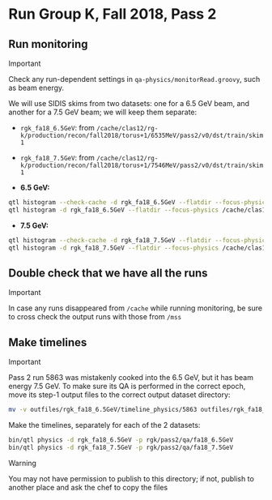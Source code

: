# Run Group K, Fall 2018, Pass 2

## Run monitoring

> [!IMPORTANT]
> Check any run-dependent settings in `qa-physics/monitorRead.groovy`, such as beam energy.

We will use SIDIS skims from two datasets: one for a 6.5 GeV beam, and another for a 7.5 GeV beam; we will keep them separate:
- `rgk_fa18_6.5GeV`: from `/cache/clas12/rg-k/production/recon/fall2018/torus+1/6535MeV/pass2/v0/dst/train/skim1`
- `rgk_fa18_7.5GeV`: from `/cache/clas12/rg-k/production/recon/fall2018/torus+1/7546MeV/pass2/v0/dst/train/skim1`

- **6.5 GeV:**
```bash
qtl histogram --check-cache -d rgk_fa18_6.5GeV --flatdir --focus-physics /cache/clas12/rg-k/production/recon/fall2018/torus+1/6535MeV/pass2/v0/dst/train/skim1
qtl histogram -d rgk_fa18_6.5GeV --flatdir --focus-physics /cache/clas12/rg-k/production/recon/fall2018/torus+1/6535MeV/pass2/v0/dst/train/skim1
```

- **7.5 GeV:**
```bash
qtl histogram --check-cache -d rgk_fa18_7.5GeV --flatdir --focus-physics /cache/clas12/rg-k/production/recon/fall2018/torus+1/7546MeV/pass2/v0/dst/train/skim1
qtl histogram -d rgk_fa18_7.5GeV --flatdir --focus-physics /cache/clas12/rg-k/production/recon/fall2018/torus+1/7546MeV/pass2/v0/dst/train/skim1
```

## Double check that we have all the runs

> [!IMPORTANT]
> In case any runs disappeared from `/cache` while running monitoring, be sure to cross check the output
> runs with those from `/mss`

## Make timelines

> [!IMPORTANT]
> Pass 2 run 5863 was mistakenly cooked into the 6.5 GeV, but it has beam energy 7.5 GeV. To make sure its QA
> is performed in the correct epoch, move its step-1 output files to the correct output dataset directory:
> ```bash
> mv -v outfiles/rgk_fa18_6.5GeV/timeline_physics/5863 outfiles/rgk_fa18_7.5GeV/timeline_physics/
> ```

Make the timelines, separately for each of the 2 datasets:
```bash
bin/qtl physics -d rgk_fa18_6.5GeV -p rgk/pass2/qa/fa18_6.5GeV
bin/qtl physics -d rgk_fa18_7.5GeV -p rgk/pass2/qa/fa18_7.5GeV
```

> [!WARNING]
> You may not have permission to publish to this directory; if not, publish to another place and ask the chef to copy the files
